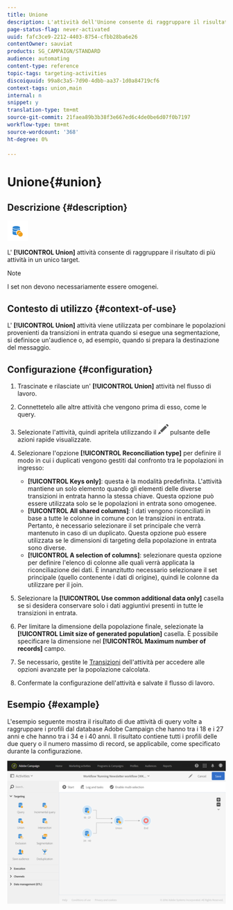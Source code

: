 ```yaml
---
title: Unione
description: L'attività dell'Unione consente di raggruppare il risultato di più attività in un unico obiettivo.
page-status-flag: never-activated
uuid: fafc3ce9-2212-4403-8754-cfbb28ba6e26
contentOwner: sauviat
products: SG_CAMPAIGN/STANDARD
audience: automating
content-type: reference
topic-tags: targeting-activities
discoiquuid: 99a8c3a5-7d90-4dbb-aa37-1d0a84719cf6
context-tags: union,main
internal: n
snippet: y
translation-type: tm+mt
source-git-commit: 21faea89b3b38f3e667ed6c4de0be6d07f0b7197
workflow-type: tm+mt
source-wordcount: '368'
ht-degree: 0%

---
```



# Unione{#union}

## Descrizione {#description}

![](assets/union.png)

L&#39; **[!UICONTROL Union]** attività consente di raggruppare il risultato di più attività in un unico target.

>[!NOTE]
>
>I set non devono necessariamente essere omogenei.

## Contesto di utilizzo {#context-of-use}

L&#39; **[!UICONTROL Union]** attività viene utilizzata per combinare le popolazioni provenienti da transizioni in entrata quando si esegue una segmentazione, si definisce un&#39;audience o, ad esempio, quando si prepara la destinazione del messaggio.

## Configurazione {#configuration}

1. Trascinate e rilasciate un&#39; **[!UICONTROL Union]** attività nel flusso di lavoro.
1. Connettetelo alle altre attività che vengono prima di esso, come le query.
1. Selezionate l&#39;attività, quindi apritela utilizzando il ![](assets/edit_darkgrey-24px.png) pulsante delle azioni rapide visualizzate.
1. Selezionare l&#39;opzione **[!UICONTROL Reconciliation type]** per definire il modo in cui i duplicati vengono gestiti dal confronto tra le popolazioni in ingresso:

   * **[!UICONTROL Keys only]**: questa è la modalità predefinita. L&#39;attività mantiene un solo elemento quando gli elementi delle diverse transizioni in entrata hanno la stessa chiave. Questa opzione può essere utilizzata solo se le popolazioni in entrata sono omogenee.
   * **[!UICONTROL All shared columns]**: I dati vengono riconciliati in base a tutte le colonne in comune con le transizioni in entrata. Pertanto, è necessario selezionare il set principale che verrà mantenuto in caso di un duplicato. Questa opzione può essere utilizzata se le dimensioni di targeting della popolazione in entrata sono diverse.
   * **[!UICONTROL A selection of columns]**: selezionare questa opzione per definire l&#39;elenco di colonne alle quali verrà applicata la riconciliazione dei dati. È innanzitutto necessario selezionare il set principale (quello contenente i dati di origine), quindi le colonne da utilizzare per il join.

1. Selezionare la **[!UICONTROL Use common additional data only]** casella se si desidera conservare solo i dati aggiuntivi presenti in tutte le transizioni in entrata.
1. Per limitare la dimensione della popolazione finale, selezionate la **[!UICONTROL Limit size of generated population]** casella. È possibile specificare la dimensione nel **[!UICONTROL Maximum number of records]** campo.
1. Se necessario, gestite le [Transizioni](../../automating/using/activity-properties.md) dell&#39;attività per accedere alle opzioni avanzate per la popolazione calcolata.
1. Confermate la configurazione dell&#39;attività e salvate il flusso di lavoro.

## Esempio {#example}

L&#39;esempio seguente mostra il risultato di due attività di query volte a raggruppare i profili dal database Adobe Campaign che hanno tra i 18 e i 27 anni e che hanno tra i 34 e i 40 anni. Il risultato contiene tutti i profili delle due query o il numero massimo di record, se applicabile, come specificato durante la configurazione.

![](assets/wkf_union_example.png)